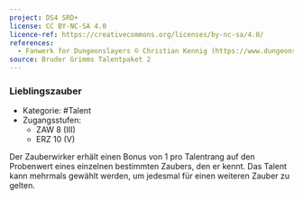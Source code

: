 ```yaml
---
project: DS4 SRD+
license: CC BY-NC-SA 4.0
licence-ref: https://creativecommons.org/licenses/by-nc-sa/4.0/
references: 
  - Fanwerk for Dungeonslayers © Christian Kennig (https://www.dungeonslayers.net/)
source: Bruder Grimms Talentpaket 2
---
```


### Lieblingszauber

- Kategorie: #Talent
- Zugangsstufen:
  - ZAW 8 (III)
  - ERZ 10 (V)

Der Zauberwirker erhält einen Bonus von 1 pro Talentrang auf den Probenwert eines einzelnen bestimmten Zaubers, den er kennt. Das Talent kann mehrmals gewählt werden, um jedesmal für einen weiteren Zauber zu gelten.

